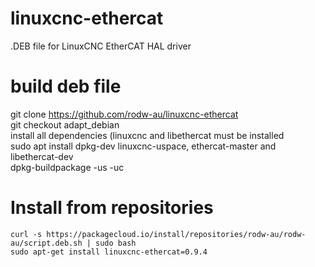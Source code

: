 # linuxcnc-ethercat
.DEB file for LinuxCNC EtherCAT HAL driver<br>

# build deb file
git clone https://github.com/rodw-au/linuxcnc-ethercat<br>
git checkout adapt_debian<br>
install all dependencies (linuxcnc and libethercat must be installed<br>
sudo apt install dpkg-dev linuxcnc-uspace, ethercat-master and libethercat-dev<br>
dpkg-buildpackage -us -uc<br>

# Install from repositories
```
curl -s https://packagecloud.io/install/repositories/rodw-au/rodw-au/script.deb.sh | sudo bash
sudo apt-get install linuxcnc-ethercat=0.9.4
```  
